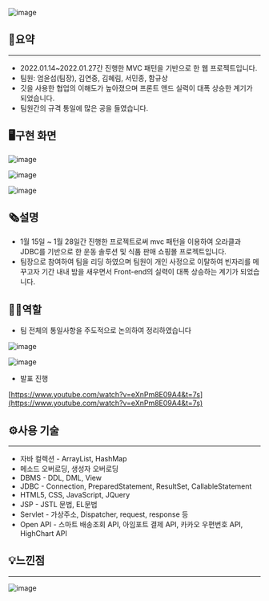 ![image](https://user-images.githubusercontent.com/62834176/152826582-20d71260-6ca0-4352-a002-17804fb68808.png)
## 📜요약

---

- 2022.01.14~2022.01.27간 진행한 MVC 패턴을 기반으로 한 웹 프로젝트입니다.
- 팀원: 엄윤섭(팀장), 김연중, 김혜림, 서민종, 함규상
- 깃을 사용한 협업의 이해도가 높아졌으며 프론트 앤드 실력이 대폭 상승한 계기가 되었습니다.
- 팀원간의 규격 통일에 많은 공을 들였습니다.

## 🖥구현 화면

![image](https://user-images.githubusercontent.com/62834176/152824790-ead2bca5-1c69-4895-9937-4c8fae5d43e4.png)


![image](https://user-images.githubusercontent.com/62834176/152824852-b5e22929-da2d-491e-acdc-6b69b14f8bff.png)


![image](https://user-images.githubusercontent.com/62834176/152824916-fe57b138-8c11-4cfd-a018-7567aab8efec.png)


## **🗞설명**


- 1월 15일 ~ 1월 28일간 진행한 프로젝트로써 mvc 패턴을 이용하여 오라클과 JDBC를 기반으로 한 운동 솔루션 및 식품 판매 쇼핑몰 프로젝트입니다.
- 팀장으로 참여하여 팀을 리딩 하였으며 팀원이 개인 사정으로 이탈하여 빈자리를 메꾸고자 기간 내내 밤을 새우면서 Front-end의 실력이 대폭 상승하는 계기가 되었습니다.

## **🙋‍♂️역할**


- 팀 전체의 통일사항을 주도적으로 논의하여 정리하였습니다

![image](https://user-images.githubusercontent.com/62834176/152825006-6b45dedc-6092-4555-87e3-ae6ed9101ed5.png)

![image](https://user-images.githubusercontent.com/62834176/152825069-39f503c3-4a1d-49b8-bc9e-ca92e97b1b02.png)

- 발표 진행

[https://www.youtube.com/watch?v=eXnPm8E09A4&t=7s](https://www.youtube.com/watch?v=eXnPm8E09A4&t=7s)

## **⚙️사용 기술**

---

- 자바 컬렉션 - ArrayList<T>, HashMap<T>
- 메소드 오버로딩, 생성자 오버로딩
- DBMS - DDL, DML, View
- JDBC - Connection, PreparedStatement, ResultSet, CallableStatement
- HTML5, CSS, JavaScript, JQuery
- JSP - JSTL 문법, EL문법
- Servlet - 가상주소, Dispatcher, request, response 등
- Open API - 스마트 배송조회 API, 아임포트 결제 API, 카카오 우편번호 API, HighChart API

## **💡느낀점**

---

![image](https://user-images.githubusercontent.com/62834176/152825212-a457a97e-6a08-465c-b78d-d6578c2bc803.png)
